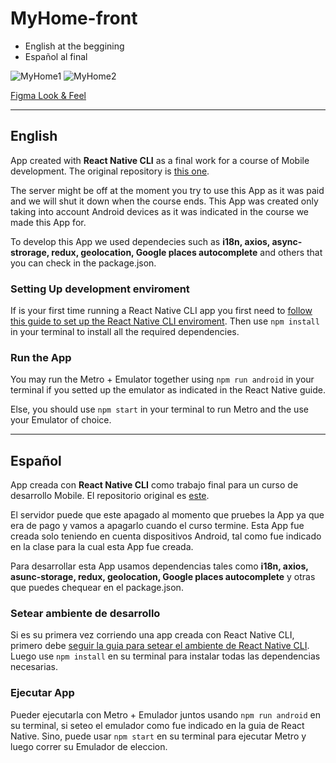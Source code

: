 # MyHome-front
- English at the beggining
- Español al final

![MyHome1](https://github.com/initMonte/MyHome-front/assets/111252440/1470795e-687f-47f1-99e8-a55bd40e6c3d)
![MyHome2](https://github.com/initMonte/MyHome-front/assets/111252440/06b68f9f-db24-4eb7-8693-4c70051be53a)

[Figma Look & Feel](https://www.figma.com/file/pkVLb0RA3a1iZoHH9VxJg0/Untitled?type=design&node-id=0%3A1&mode=design&t=W5h1T0TbgxnHeV7h-1)

___
## English
App created with **React Native CLI** as a final work for a course of Mobile development. The original repository is [this one](https://github.com/FranGR30/aplicacionesDistribuidas-frontEnd).

The server might be off at the moment you try to use this App as it was paid and we will shut it down when the course ends. This App was created only taking into account Android devices as it was indicated in the course we made this App for.

To develop this App we used dependecies such as **i18n, axios, async-strorage, redux, geolocation, Google places autocomplete** and others that you can check in the package.json. 

### Setting Up development enviroment
If is your first time running a React Native CLI app you first need to [follow this guide to set up the React Native CLI enviroment](https://reactnative.dev/docs/environment-setup?guide=native).
Then use `npm install` in your terminal to install all the required dependencies.

### Run the App
You may run the Metro + Emulator together using `npm run android` in your terminal if you setted up the emulator as indicated in the React Native guide.

Else, you should use `npm start` in your terminal to run Metro and the use your Emulator of choice.

___

## Español
App creada con **React Native CLI** como trabajo final para un curso de desarrollo Mobile. El repositorio original es [este](https://github.com/FranGR30/aplicacionesDistribuidas-frontEnd).

El servidor puede que este apagado al momento que pruebes la App ya que era de pago y vamos a apagarlo cuando el curso termine. Esta App fue creada solo teniendo en cuenta dispositivos Android, tal como fue indicado en la clase para la cual esta App fue creada.

Para desarrollar esta App usamos dependencias tales como **i18n, axios, asunc-storage, redux, geolocation, Google places autocomplete** y otras que puedes chequear en el package.json.

### Setear ambiente de desarrollo
Si es su primera vez corriendo una app creada con React Native CLI, primero debe [seguir la guia para setear el ambiente de React Native CLI](https://reactnative.dev/docs/environment-setup?guide=native).
Luego use `npm install` en su terminal para instalar todas las dependencias necesarias.

### Ejecutar App
Pueder ejecutarla con Metro + Emulador juntos usando `npm run android` en su terminal, si seteo el emulador como fue indicado en la guia de React Native.
Sino, puede usar `npm start` en su terminal para ejecutar Metro y luego correr su Emulador de eleccion.
